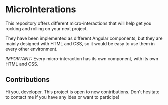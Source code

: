 # MicroInterations

This repository offers different micro-interactions that will help get you rocking and rolling on your next project.

They have been implemented as different Angular components, but they are mainly designed with HTML and CSS, so it would be easy to use them in every other environment.

*IMPORTANT:* Every micro-interaction has its own component, with its own HTML and CSS.

## Contributions

Hi you, developer. This project is open to new contributions. Don't hesitate to contact me if you have any idea or want to participe!
